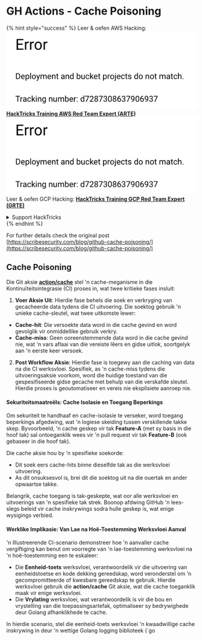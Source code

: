 # GH Actions - Cache Poisoning

{% hint style="success" %}
Leer & oefen AWS Hacking:<img src="../../../.gitbook/assets/image (1) (1).png" alt="" data-size="line">[**HackTricks Training AWS Red Team Expert (ARTE)**](https://training.hacktricks.xyz/courses/arte)<img src="../../../.gitbook/assets/image (1) (1).png" alt="" data-size="line">\
Leer & oefen GCP Hacking: <img src="../../../.gitbook/assets/image (2).png" alt="" data-size="line">[**HackTricks Training GCP Red Team Expert (GRTE)**<img src="../../../.gitbook/assets/image (2).png" alt="" data-size="line">](https://training.hacktricks.xyz/courses/grte)

<details>

<summary>Support HackTricks</summary>

* Kyk na die [**subskripsie planne**](https://github.com/sponsors/carlospolop)!
* **Sluit aan by die** 💬 [**Discord groep**](https://discord.gg/hRep4RUj7f) of die [**telegram groep**](https://t.me/peass) of **volg** ons op **Twitter** 🐦 [**@hacktricks\_live**](https://twitter.com/hacktricks\_live)**.**
* **Deel hacking truuks deur PRs in te dien na die** [**HackTricks**](https://github.com/carlospolop/hacktricks) en [**HackTricks Cloud**](https://github.com/carlospolop/hacktricks-cloud) github repos.

</details>
{% endhint %}

For further details check the original post [https://scribesecurity.com/blog/github-cache-poisoning/](https://scribesecurity.com/blog/github-cache-poisoning/)

## Cache Poisoning

Die Git aksie [**action/cache**](https://github.com/actions/cache) stel 'n cache-meganisme in die Kontinuïteitsintegrasie (CI) proses in, wat twee kritieke fases insluit:

1. **Voer Aksie Uit**: Hierdie fase behels die soek en verkryging van gecacheerde data tydens die CI uitvoering. Die soektog gebruik 'n unieke cache-sleutel, wat twee uitkomste lewer:
* **Cache-hit**: Die versoekte data word in die cache gevind en word gevolglik vir onmiddellike gebruik verkry.
* **Cache-miss**: Geen ooreenstemmende data word in die cache gevind nie, wat 'n vars aflaai van die vereiste lêers en gidse uitlok, soortgelyk aan 'n eerste keer versoek.
2. **Post Workflow Aksie**: Hierdie fase is toegewy aan die caching van data na die CI werksvloei. Spesifiek, as 'n cache-miss tydens die uitvoeringsaksie voorkom, word die huidige toestand van die gespesifiseerde gidse gecache met behulp van die verskafde sleutel. Hierdie proses is geoutomatiseer en vereis nie eksplisiete aanroep nie.

#### Sekuriteitsmaatreëls: Cache Isolasie en Toegang Beperkings

Om sekuriteit te handhaaf en cache-isolasie te verseker, word toegang beperkings afgedwing, wat 'n logiese skeiding tussen verskillende takke skep. Byvoorbeeld, 'n cache geskep vir tak **Feature-A** (met sy basis in die hoof tak) sal ontoeganklik wees vir 'n pull request vir tak **Feature-B** (ook gebaseer in die hoof tak).

Die cache aksie hou by 'n spesifieke soekorde:

* Dit soek eers cache-hits binne dieselfde tak as die werksvloei uitvoering.
* As dit onsuksesvol is, brei dit die soektog uit na die ouertak en ander opwaartse takke.

Belangrik, cache toegang is tak-geskepte, wat oor alle werksvloei en uitvoerings van 'n spesifieke tak strek. Boonop afdwing GitHub 'n lees-slegs beleid vir cache inskrywings sodra hulle geskep is, wat enige wysigings verbied.

#### Werklike Implikasie: Van Lae na Hoë-Toestemming Werksvloei Aanval

'n Illustreerende CI-scenario demonstreer hoe 'n aanvaller cache vergiftiging kan benut om voorregte van 'n lae-toestemming werksvloei na 'n hoë-toestemming een te eskaleer:

* Die **Eenheid-toets** werksvloei, verantwoordelik vir die uitvoering van eenheidstoetse en kode dekking gereedskap, word veronderstel om 'n gecompromitteerde of kwesbare gereedskap te gebruik. Hierdie werksvloei gebruik die **action/cache** Git aksie, wat die cache toeganklik maak vir enige werksvloei.
* Die **Vrylating** werksvloei, wat verantwoordelik is vir die bou en vrystelling van die toepassingsartefak, optimaliseer sy bedrywighede deur Golang afhanklikhede te cache.

In hierdie scenario, stel die eenheid-toets werksvloei 'n kwaadwillige cache inskrywing in deur 'n wettige Golang logging biblioteek (\`go
